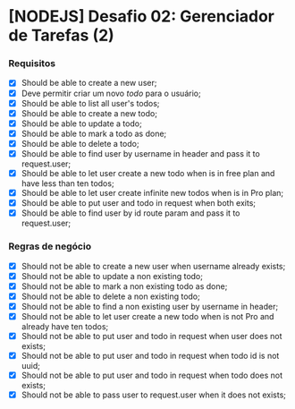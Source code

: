 # [NODEJS] Desafio 02: Gerenciador de Tarefas (2)

### Requisitos
- [x] Should be able to create a new user;
- [x] Deve permitir criar um novo *todo* para o usuário;
- [x] Should be able to list all user's todos;
- [x] Should be able to create a new todo;
- [x] Should be able to update a todo;
- [x] Should be able to mark a todo as done;
- [x] Should be able to delete a todo;
- [x] Should be able to find user by username in header and pass it to request.user;
- [x] Should be able to let user create a new todo when is in free plan and have less than ten todos;
- [x] Should be able to let user create infinite new todos when is in Pro plan;
- [x] Should be able to put user and todo in request when both exits;
- [x] Should be able to find user by id route param and pass it to request.user;

### Regras de negócio
- [x] Should not be able to create a new user when username already exists;
- [x] Should not be able to update a non existing todo;
- [x] Should not be able to mark a non existing todo as done;
- [x] Should not be able to delete a non existing todo;
- [x] Should not be able to find a non existing user by username in header;
- [x] Should not be able to let user create a new todo when is not Pro and already have ten todos;
- [x] Should not be able to put user and todo in request when user does not exists;
- [x] Should not be able to put user and todo in request when todo id is not uuid;
- [x] Should not be able to put user and todo in request when todo does not exists;
- [x] Should not be able to pass user to request.user when it does not exists;